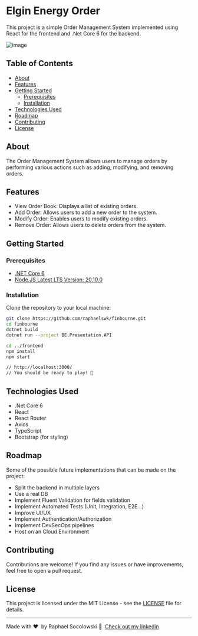 # Elgin Energy Order
This project is a simple Order Management System implemented using React for the frontend and .Net Core 6 for the backend.

![image](https://github.com/raphaelswk/elgin/assets/36797153/a3d2f12d-b15b-4027-8945-7ad450612580)


## Table of Contents
- [About](#about)
- [Features](#features)
- [Getting Started](#getting-started)
  - [Prerequisites](#prerequisites)
  - [Installation](#installation)
- [Technologies Used](#technologies-used)
- [Roadmap](#roadmap)
- [Contributing](#contributing)
- [License](#license)

## About

The Order Management System allows users to manage orders by performing various actions such as adding, modifying, and removing orders.

## Features

- View Order Book: Displays a list of existing orders.
- Add Order: Allows users to add a new order to the system.
- Modify Order: Enables users to modify existing orders.
- Remove Order: Allows users to delete orders from the system.

## Getting Started

### Prerequisites

- [.NET Core 6](https://dotnet.microsoft.com/download/dotnet/6.0)
- [Node.JS Latest LTS Version: 20.10.0](https://nodejs.org/en/download/current)

### Installation

Clone the repository to your local machine:

```bash
git clone https://github.com/raphaelswk/finbourne.git
cd finbourne
dotnet build
dotnet run --project BE.Presentation.API

cd ../frontend
npm install
npm start

// http://localhost:3000/
// You should be ready to play! 🖖
```

## Technologies Used
- .Net Core 6
- React
- React Router
- Axios
- TypeScript
- Bootstrap (for styling)

## Roadmap

Some of the possible future implementations that can be made on the project:
- Split the backend in multiple layers
- Use a real DB
- Implement Fluent Validation for fields validation
- Implement Automated Tests (Unit, Integration, E2E...)
- Improve UI/UX
- Implement Authentication/Authorization
- Implement DevSecOps pipelines
- Host on an Cloud Environment

## Contributing

Contributions are welcome! If you find any issues or have improvements, feel free to open a pull request.

## License

This project is licensed under the MIT License - see the [LICENSE](LICENSE) file for details.

---

Made with ♥ &nbsp;by Raphael Socolowski 👋 &nbsp;[Check out my linkedin](https://www.linkedin.com/in/raphaelswk/)
